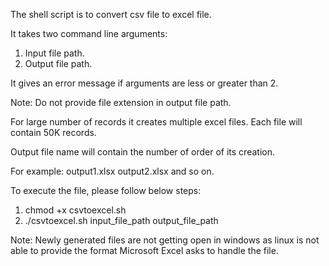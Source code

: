 The shell script is to convert csv file to excel file.

It takes two command line arguments:
1. Input file path.
2. Output file path.

It gives an error message if arguments are less or greater than 2.

Note: Do not provide file extension in output file path.

For large number of records it creates multiple excel files.
Each file will contain 50K records.

Output file name will contain the number of order of its creation.

For example:
output1.xlsx
output2.xlsx and so on.

To execute the file, please follow below steps:
1. chmod +x csvtoexcel.sh
2. ./csvtoexcel.sh input_file_path output_file_path

Note: Newly generated files are not getting open in windows as linux is not able to provide the format Microsoft Excel asks to handle the file.
